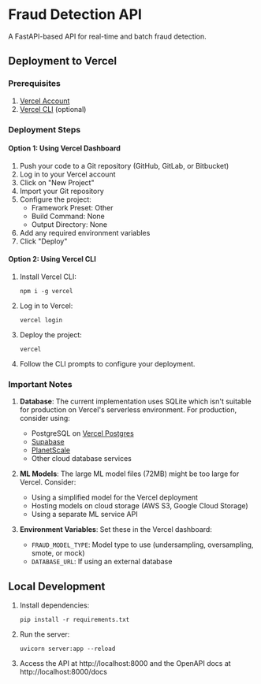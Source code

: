 # Fraud Detection API

A FastAPI-based API for real-time and batch fraud detection.

## Deployment to Vercel

### Prerequisites

1. [Vercel Account](https://vercel.com/signup)
2. [Vercel CLI](https://vercel.com/cli) (optional)

### Deployment Steps

#### Option 1: Using Vercel Dashboard

1. Push your code to a Git repository (GitHub, GitLab, or Bitbucket)
2. Log in to your Vercel account
3. Click on "New Project"
4. Import your Git repository
5. Configure the project:
   - Framework Preset: Other
   - Build Command: None
   - Output Directory: None
6. Add any required environment variables
7. Click "Deploy"

#### Option 2: Using Vercel CLI

1. Install Vercel CLI:
   ```
   npm i -g vercel
   ```

2. Log in to Vercel:
   ```
   vercel login
   ```

3. Deploy the project:
   ```
   vercel
   ```

4. Follow the CLI prompts to configure your deployment.

### Important Notes

1. **Database**: The current implementation uses SQLite which isn't suitable for production on Vercel's serverless environment. For production, consider using:
   - PostgreSQL on [Vercel Postgres](https://vercel.com/docs/storage/vercel-postgres)
   - [Supabase](https://supabase.com/)
   - [PlanetScale](https://planetscale.com/)
   - Other cloud database services

2. **ML Models**: The large ML model files (72MB) might be too large for Vercel. Consider:
   - Using a simplified model for the Vercel deployment
   - Hosting models on cloud storage (AWS S3, Google Cloud Storage)
   - Using a separate ML service API

3. **Environment Variables**: Set these in the Vercel dashboard:
   - `FRAUD_MODEL_TYPE`: Model type to use (undersampling, oversampling, smote, or mock)
   - `DATABASE_URL`: If using an external database

## Local Development

1. Install dependencies:
   ```
   pip install -r requirements.txt
   ```

2. Run the server:
   ```
   uvicorn server:app --reload
   ```

3. Access the API at http://localhost:8000 and the OpenAPI docs at http://localhost:8000/docs 